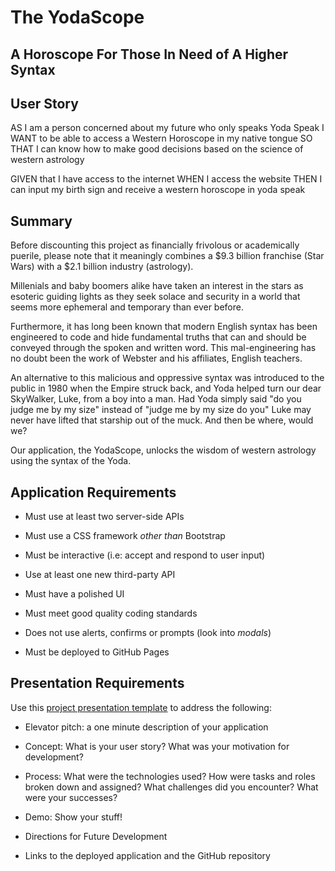 # The YodaScope
## A Horoscope For Those In Need of A Higher Syntax 

## User Story

AS I am a person concerned about my future who only speaks Yoda Speak
I WANT to be able to access a Western Horoscope in my native tongue
SO THAT I can know how to make good decisions based on the science of western astrology

GIVEN that I have access to the internet
WHEN I access the website
THEN I can input my birth sign and receive a western horoscope in yoda speak

## Summary

Before discounting this project as financially frivolous or academically puerile, please note that it meaningly combines a $9.3 billion franchise (Star Wars) with a $2.1 billion industry (astrology). 

Millenials and baby boomers alike have taken an interest in the stars as esoteric guiding lights as they seek solace and security in a world that seems more ephemeral and temporary than ever before.

Furthermore, it has long been known that modern English syntax has been engineered to code and hide fundamental truths that can and should be conveyed through the spoken and written word. This mal-engineering has no doubt been the work of Webster and his affiliates, English teachers. 

An alternative to this malicious and oppressive syntax was introduced to the public in 1980 when the Empire struck back, and Yoda helped turn our dear SkyWalker, Luke, from a boy into a man. Had Yoda simply said "do you judge me by my size" instead of "judge me by my size do you" Luke may never have lifted that starship out of the muck. And then be where, would we?

Our application, the YodaScope, unlocks the wisdom of western astrology using the syntax of the Yoda.


## Application Requirements

* Must use at least two server-side APIs

* Must use a CSS framework _other than_ Bootstrap

* Must be interactive (i.e: accept and respond to user input)

* Use at least one new third-party API

* Must have a polished UI

* Must meet good quality coding standards

* Does not use alerts, confirms or prompts (look into _modals_)

* Must be deployed to GitHub Pages


## Presentation Requirements

Use this [project presentation template](https://docs.google.com/presentation/d/1_u8TKy5zW5UlrVQVnyDEZ0unGI2tjQPDEpA0FNuBKAw/edit?usp=sharing) to address the following: 

* Elevator pitch: a one minute description of your application

* Concept: What is your user story? What was your motivation for development?

* Process: What were the technologies used? How were tasks and roles broken down and assigned? What challenges did you encounter? What were your successes?

* Demo: Show your stuff!

* Directions for Future Development

* Links to the deployed application and the GitHub repository